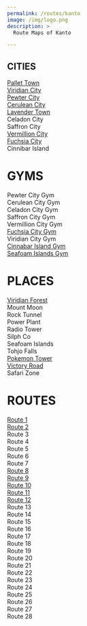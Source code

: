 ```yaml
---
permalink: /routes/kanto
image: /img/logo.png
description: >
  Route Maps of Kanto

---
```


## CITIES

[Pallet Town](/img/mapping/pallettown.jpg) <br/>
[Viridian City](/img/mapping/viridiancity.jpg)<br/>
[Pewter City](/img/mapping/pewtercity.jpg)<br/>
[Cerulean City](/img/mapping/cerulean.jpg)<br/>
[Lavender Town](/img/mapping/lavendertown.jpg)<br/>
Celadon City<br/>
Saffron City<br/>
[Vermillion City](/img/mapping/vermilion.jpg)<br/>
[Fuchsia City](/img/mapping/fuchsiacity.jpg)<br/>
Cinnibar Island<br/>


# GYMS

Pewter City Gym <br/>
Cerulean City Gym <br/>
Celadon City Gym <br/>
Saffron City Gym <br/>
Vermillion City Gym <br/>
[Fuchsia City Gym](/img/mapping/fuchsiacitygym.jpg) <br/>
Viridian City Gym <br/>
[Cinnabar Island Gym](/img/mapping/cinnabargym.png)  <br/>
[Seafoam Islands Gym](/img/mapping/seafoamgym.png)  <br/>


# PLACES

[Viridian Forest](/img/mapping/viridianforest.jpg)<br/>
Mount Moon<br/>
Rock Tunnel<br/>
Power Plant<br/>
Radio Tower<br/>
Silph Co<br/>
Seafoam Islands<br/>
Tohjo Falls<br/>
[Pokemon Tower](/img/mapping/pokemontower.jpg)<br/>
[Victory Road](/img/mapping/victoryroad.jpg)<br/>
Safari Zone


# ROUTES

[Route 1](/img/mapping/route1.jpg)<br/>
[Route 2](/img/mapping/route2.jpg)<br/>
Route 3<br/>
Route 4<br/>
Route 5<br/>
Route 6<br/>
Route 7<br/>
[Route 8](/img/mapping/route8.jpg)<br/>
[Route 9](/img/mapping/route9.png)<br/>
[Route 10](/img/mapping/route10.jpg)<br/>
[Route 11](/img/mapping/route11.jpg)<br/>
[Route 12](/img/mapping/route12.jpg)<br/>
Route 13<br/> 
Route 14<br/>
Route 15<br/>
Route 16<br/>
Route 17<br/>
Route 18<br/>
Route 19<br/>
Route 20<br/>
Route 21<br/>
Route 22<br/>
Route 23<br/>
Route 24<br/>
Route 25<br/>
Route 26<br/>
Route 27<br/>
Route 28<br/>
